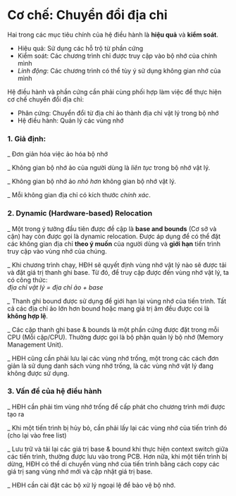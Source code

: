 # Cơ chế: Chuyển đổi địa chỉ

Hai trong các mục tiêu chính của hệ điều hành là **hiệu quả** và **kiểm soát**.

* Hiệu quả: Sử dụng các hỗ trộ từ phần cứng
* Kiểm soát: Các chương trình chỉ được truy cập vào bộ nhớ của chính mình
* _Linh động_: Các chương trình có thể tùy ý sử dụng không gian nhớ của mình

Hệ điều hành và phần cứng cần phải cùng phối hợp làm việc để thực hiện cơ chế chuyển đổi địa chỉ:

* Phân cứng: Chuyển đổi từ địa chỉ ảo thành địa chỉ vật lý trong bộ nhớ
* Hệ điều hành: Quản lý các vùng nhớ

### 1. Giả định:

\_ Đơn giản hóa việc ảo hóa bộ nhớ

\_ Không gian bộ nhớ ảo của người dùng là _liên tục_ trong bộ nhớ vật lý.

\_ Không gian bộ nhớ ảo _nhỏ hơn_ không gian bộ nhớ vật lý.

\_ Mỗi không gian địa chỉ có kích thước _chính xác_.

### 2. Dynamic \(Hardware-based\) Relocation

\_ Một trong ý tưởng đầu tiên được đề cập là **base and bounds** \(Cơ sở và cận\) hay còn được gọi là dynamic relocation. Được áp dụng để có thể đặt các không gian địa chỉ **theo ý muốn** của người dùng và **giới hạn** tiến trình truy cập vào vùng nhớ của chúng. 

\_ Khi chương trình chạy, HĐH sẽ quyết định vùng nhớ vật lý nào sẽ được tải và đặt giá trị thanh ghi base. Từ đó, để truy cập được đến vùng nhớ vật lý, ta có công thức:  
_địa chỉ vật lý = địa chỉ ảo + base_

_\__ Thanh ghi bound được sử dụng để giới hạn lại vùng nhớ của tiến trình. Tất cả các địa chỉ ảo lớn hơn bound hoặc mang giá trị âm đều được coi là **không hợp lệ**.

 \_ Các cặp thanh ghi base & bounds là một phần cứng được đặt trong mỗi CPU \(Mỗi cặp/CPU\). Thường được gọi là bộ phận quản lý bộ nhớ \(Memory Management Unit\).

\_ HĐH cũng cần phải lưu lại các vùng nhớ trống, một trong các cách đơn giản là sử dụng danh sách vùng nhớ trống, là các vùng nhớ vật lý đang không được sử dụng.

### 3. Vấn đề của hệ điều hành

\_ HĐH cần phải tìm vùng nhớ trống để cấp phát cho chương trình mới được tạo ra

\_ Khi một tiến trình bị hủy bỏ, cần phải lấy lại các vùng nhớ của tiến trình đó \(cho lại vào free list\)

\_ Lưu trữ và tải lại các giá trị base & bound khi thực hiện context switch giữa các tiến trình, thường được lưu vào trong PCB. Hơn nữa, khi một tiến trình bị dừng, HĐH có thể di chuyển vùng nhớ của tiến trình bằng cách copy các giá trị sang vùng nhớ mới và cập nhật giá trị base.

\_ HĐH cần cài đặt các bộ xử lý ngoại lệ để bảo vệ bộ nhớ.

